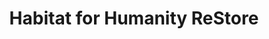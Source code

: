 ---
title: "Habitat for Humanity ReStore"
url: /bentonville/habitat-for-humanity-restore/
shop: Gebrauchtwaren
---